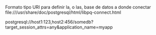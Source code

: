 Formato tipo URI para definir la, o las, base de datos a donde conectar
file:///usr/share/doc/postgresql/html/libpq-connect.html

postgresql://host1:123,host2:456/somedb?target_session_attrs=any&application_name=myapp
